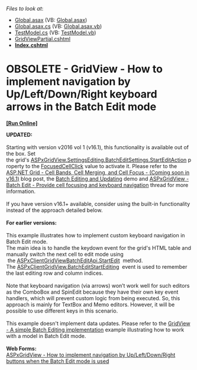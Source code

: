 <!-- default file list -->
*Files to look at*:

* [Global.asax](./CS/Global.asax) (VB: [Global.asax](./VB/Global.asax))
* [Global.asax.cs](./CS/Global.asax.cs) (VB: [Global.asax.vb](./VB/Global.asax.vb))
* [TestModel.cs](./CS/Models/TestModel.cs) (VB: [TestModel.vb](./VB/Models/TestModel.vb))
* [GridViewPartial.cshtml](./CS/Views/Home/GridViewPartial.cshtml)
* **[Index.cshtml](./CS/Views/Home/Index.cshtml)**
<!-- default file list end -->
# OBSOLETE - GridView - How to implement navigation by Up/Left/Down/Right keyboard arrows in the Batch Edit mode 
<!-- run online -->
**[[Run Online]](https://codecentral.devexpress.com/t350476)**
<!-- run online end -->


<p><strong>UPDATED:</strong><br><br>Starting with version v2016 vol 1 (v16.1), this functionality is available out of the box. Set the grid's <a href="http://help.devexpress.com/#AspNet/DevExpressWebGridBatchEditSettings_StartEditActiontopic">ASPxGridView.SettingsEditing.BatchEditSettings.StartEditAction</a> property to the <a href="https://documentation.devexpress.com/#AspNet/DevExpressWebGridViewBatchStartEditActionEnumtopic">FocusedCellClick</a> value to activate it. Please refer to the <a href="https://community.devexpress.com/blogs/aspnet/archive/2016/06/02/asp-net-grid-cell-bands-cell-merging-and-cell-focus-coming-soon-in-v16-1.aspx">ASP.NET Grid - Cell Bands, Cell Merging, and Cell Focus - (Coming soon in v16.1)</a> blog post, the <a href="http://demos.devexpress.com/MVCxGridViewDemos/Editing/BatchEditing">Batch Editing and Updating</a> demo and <a href="https://www.devexpress.com/Support/Center/p/T363560">ASPxGridView - Batch Edit - Provide cell focusing and keyboard navigation</a> thread for more information.<br><br>If you have version v16.1+ available, consider using the built-in functionality instead of the approach detailed below.<br><br><strong>For earlier versions:</strong><br><br>This example illustrates how to implement custom keyboard navigation in Batch Edit mode.  <br>The main idea is to handle the keydown event for the grid's HTML table and manually switch the next cell to edit mode using  the <a href="https://documentation.devexpress.com/#AspNet/DevExpressWebScriptsASPxClientGridViewBatchEditApi_StartEdittopic">ASPxClientGridViewBatchEditApi.StartEdit</a>  method. <br>The <a href="https://documentation.devexpress.com/#AspNet/DevExpressWebScriptsASPxClientGridView_BatchEditStartEditingtopic">ASPxClientGridView.BatchEditStartEditing</a>  event is used to remember the last editing row and column indices.<br><br>Note that keyboard navigation (via arrows) won’t work well for such editors as the ComboBox and SpinEdit because they have their own key event handlers, which will prevent custom logic from being executed. So, this approach is mainly for TextBox and Memo editors. However, it will be possible to use different keys in this scenario. <br><br>This example doesn't implement data updates. Please refer to the <a href="https://www.devexpress.com/Support/Center/p/E5046">GridView - A simple Batch Editing implementation</a> example illustrating how to work with a model in Batch Edit mode.<br><br><strong>Web Forms: </strong><br><a href="https://www.devexpress.com/Support/Center/p/T283418">ASPxGridView - How to implement navigation by Up/Left/Down/Right buttons when the Batch Edit mode is used</a></p>

<br/>


